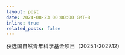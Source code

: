 ```yaml
---
layout: post
date: 2024-08-23 00:00:00 GMT+8
inline: true
related_posts: false
---
```


获选国自然青年科学基金项目（2025.1-2027.12）